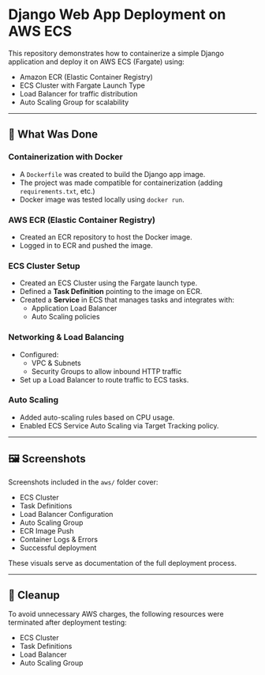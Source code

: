 # Django Web App Deployment on AWS ECS

This repository demonstrates how to containerize a simple Django application and deploy it on AWS ECS (Fargate) using:

- Amazon ECR (Elastic Container Registry)  
- ECS Cluster with Fargate Launch Type  
- Load Balancer for traffic distribution  
- Auto Scaling Group for scalability  

---

## 🚀 What Was Done

### Containerization with Docker
- A `Dockerfile` was created to build the Django app image.
- The project was made compatible for containerization (adding `requirements.txt`, etc.)
- Docker image was tested locally using `docker run`.

### AWS ECR (Elastic Container Registry)
- Created an ECR repository to host the Docker image.
- Logged in to ECR and pushed the image.

### ECS Cluster Setup
- Created an ECS Cluster using the Fargate launch type.
- Defined a **Task Definition** pointing to the image on ECR.
- Created a **Service** in ECS that manages tasks and integrates with:
  - Application Load Balancer
  - Auto Scaling policies

### Networking & Load Balancing
- Configured:
  - VPC & Subnets
  - Security Groups to allow inbound HTTP traffic
- Set up a Load Balancer to route traffic to ECS tasks.

### Auto Scaling
- Added auto-scaling rules based on CPU usage.
- Enabled ECS Service Auto Scaling via Target Tracking policy.

---

## 🖼️ Screenshots

Screenshots included in the `aws/` folder cover:

- ECS Cluster  
- Task Definitions  
- Load Balancer Configuration  
- Auto Scaling Group  
- ECR Image Push  
- Container Logs & Errors  
- Successful deployment  

These visuals serve as documentation of the full deployment process.

---

## 🧽 Cleanup

To avoid unnecessary AWS charges, the following resources were terminated after deployment testing:

- ECS Cluster  
- Task Definitions  
- Load Balancer  
- Auto Scaling Group  
